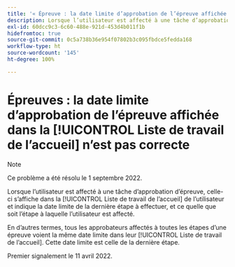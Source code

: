 ```yaml
---
title: '« Épreuve : la date limite d’approbation de l’épreuve affichée dans la Liste de travail de l’accueil n’est pas correcte »'
description: Lorsque l’utilisateur est affecté à une tâche d’approbation d’épreuve, celle-ci s’affiche dans la Liste de travail de l’accueil de l’utilisateur et indique la date limite de la dernière étape à effectuer, et ce quelle que soit l’étape à laquelle l’utilisateur est affecté.
exl-id: 60dcc9c3-6c60-488e-921d-453d4b011f1b
hidefromtoc: true
source-git-commit: 0c5a738b36e954f07802b3c095fbdce5fedda168
workflow-type: ht
source-wordcount: '145'
ht-degree: 100%

---
```


# Épreuves : la date limite d’approbation de l’épreuve affichée dans la [!UICONTROL Liste de travail de l’accueil] n’est pas correcte

>[!NOTE]
>
>Ce problème a été résolu le 1 septembre 2022.

Lorsque l’utilisateur est affecté à une tâche d’approbation d’épreuve, celle-ci s’affiche dans la [!UICONTROL Liste de travail de l’accueil] de l’utilisateur et indique la date limite de la dernière étape à effectuer, et ce quelle que soit l’étape à laquelle l’utilisateur est affecté.

En d’autres termes, tous les approbateurs affectés à toutes les étapes d’une épreuve voient la même date limite dans leur [!UICONTROL Liste de travail de l’accueil]. Cette date limite est celle de la dernière étape.

Premier signalement le 11 avril 2022.
